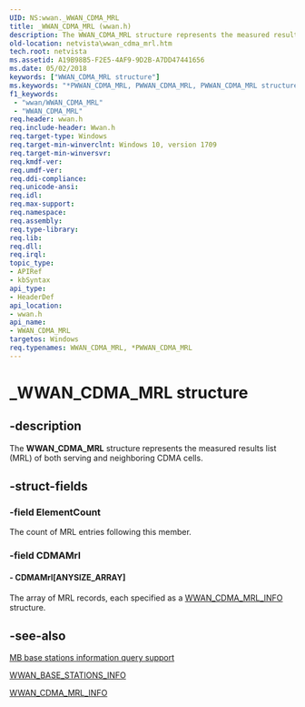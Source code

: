 ```yaml
---
UID: NS:wwan._WWAN_CDMA_MRL
title: _WWAN_CDMA_MRL (wwan.h)
description: The WWAN_CDMA_MRL structure represents the measured results list (MRL) of both serving and neighboring CDMA cells.
old-location: netvista\wwan_cdma_mrl.htm
tech.root: netvista
ms.assetid: A19B98B5-F2E5-4AF9-9D2B-A7DD47441656
ms.date: 05/02/2018
keywords: ["WWAN_CDMA_MRL structure"]
ms.keywords: "*PWWAN_CDMA_MRL, PWWAN_CDMA_MRL, PWWAN_CDMA_MRL structure pointer [Network Drivers Starting with Windows Vista], WWAN_CDMA_MRL, WWAN_CDMA_MRL structure [Network Drivers Starting with Windows Vista], _WWAN_CDMA_MRL, netvista.wwan_cdma_mrl, wwan/PWWAN_CDMA_MRL, wwan/WWAN_CDMA_MRL"
f1_keywords:
 - "wwan/WWAN_CDMA_MRL"
 - "WWAN_CDMA_MRL"
req.header: wwan.h
req.include-header: Wwan.h
req.target-type: Windows
req.target-min-winverclnt: Windows 10, version 1709
req.target-min-winversvr: 
req.kmdf-ver: 
req.umdf-ver: 
req.ddi-compliance: 
req.unicode-ansi: 
req.idl: 
req.max-support: 
req.namespace: 
req.assembly: 
req.type-library: 
req.lib: 
req.dll: 
req.irql: 
topic_type:
- APIRef
- kbSyntax
api_type:
- HeaderDef
api_location:
- wwan.h
api_name:
- WWAN_CDMA_MRL
targetos: Windows
req.typenames: WWAN_CDMA_MRL, *PWWAN_CDMA_MRL
---
```


# _WWAN_CDMA_MRL structure


## -description


The <b>WWAN_CDMA_MRL</b> structure represents the measured results list (MRL) of both serving and neighboring CDMA cells.


## -struct-fields




### -field ElementCount

The count of MRL entries following this member.


### -field CDMAMrl

 




#### - CDMAMrl[ANYSIZE_ARRAY]

The array of MRL records, each specified as a <a href="https://docs.microsoft.com/windows-hardware/drivers/ddi/wwan/ns-wwan-_wwan_cdma_mrl_info">WWAN_CDMA_MRL_INFO</a> structure.


## -see-also




<a href="https://docs.microsoft.com/windows-hardware/drivers/network/mb-base-stations-information-query-support">MB base stations information query support</a>



<a href="https://docs.microsoft.com/windows-hardware/drivers/ddi/wwan/ns-wwan-_wwan_base_stations_info">WWAN_BASE_STATIONS_INFO</a>



<a href="https://docs.microsoft.com/windows-hardware/drivers/ddi/wwan/ns-wwan-_wwan_cdma_mrl_info">WWAN_CDMA_MRL_INFO</a>
 

 

